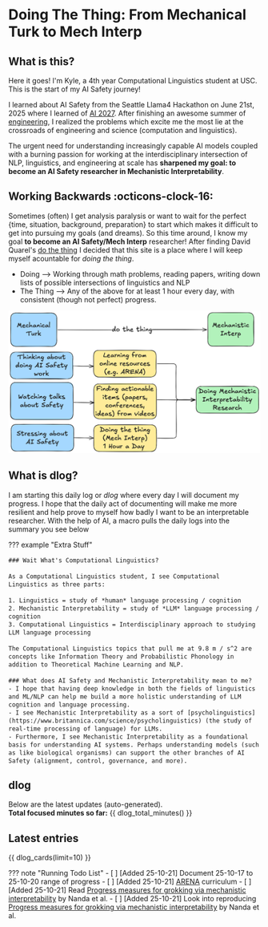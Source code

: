 # Doing The Thing: From Mechanical Turk to Mech Interp

## What is this?
Here it goes! I'm Kyle, a 4th year Computational Linguistics student at USC. This is the start of my AI Safety journey!

I learned about AI Safety from the Seattle Llama4 Hackathon on June 21st, 2025 where I learned of [AI 2027](https://ai-2027.com). After finishing an awesome summer of [engineering](https://en.wikipedia.org/wiki/Annapurna_Labs), I realized the problems which excite me the most lie at the crossroads of engineering and science (computation and linguistics). 

The urgent need for understanding increasingly capable AI models coupled with a burning passion for working at the interdisciplinary intersection of NLP, linguistics, and engineering at scale has **sharpened my goal: to become an AI Safety researcher in Mechanistic Interpretability**.

## Working Backwards :octicons-clock-16:
Sometimes (often) I get analysis paralysis or want to wait for the perfect {time, situation, background, preparation} to start which makes it difficult to get into pursuing my goals (and dreams). So this time around, I know my goal **to become an AI Safety/Mech Interp** researcher! After finding David Quarel's [do the thing](https://davidquarel.github.io/2024/02/04/Do-the-thing.html#fn:audience) I decided that this site is a place where I will keep myself acountable for *doing the thing*.

- Doing --> Working through math problems, reading papers, writing down lists of possible intersections of linguistics and NLP
- The Thing --> Any of the above for at least 1 hour every day, with consistent (though not perfect) progress.

![Image](./assets/homepage/Mechanical_Turk_to_Mech_Interp.png)

## What is **dlog**? 
I am starting this daily log or *dlog* where every day I will document my progress. I hope that the daily act of documenting will make me more resilient and help prove to myself how badly I want to be an interpretable researcher. With the help of AI, a macro pulls the daily logs into the summary you see below

??? example "Extra Stuff" 

    ### Wait What's Computational Linguistics?

    As a Computational Linguistics student, I see Computational Linguistics as three parts:

    1. Linguistics = study of *human* language processing / cognition
    2. Mechanistic Interpretability = study of *LLM* language processing / cognition
    3. Computational Linguistics = Interdisciplinary approach to studying LLM language processing 

    The Computational Linguistics topics that pull me at 9.8 m / s^2 are concepts like Information Theory and Probabilistic Phonology in addition to Theoretical Machine Learning and NLP.

    ### What does AI Safety and Mechanistic Interpretability mean to me?
    - I hope that having deep knowledge in both the fields of linguistics and ML/NLP can help me build a more holistic understanding of LLM cognition and language processing. 
    - I see Mechanistic Interpretability as a sort of [psycholinguistics](https://www.britannica.com/science/psycholinguistics) (the study of real-time processing of language) for LLMs. 
    - Furthermore, I see Mechanistic Interpretability as a foundational basis for understanding AI systems. Perhaps understanding models (such as like biological organisms) can support the other branches of AI Safety (alignment, control, governance, and more).

## **dlog** 
Below are the latest updates (auto-generated).  
**Total focused minutes so far:** {{ dlog_total_minutes() }}

## Latest entries
{{ dlog_cards(limit=10) }}

??? note "Running Todo List"
    - [ ] [Added 25-10-21] Document 25-10-17 to 25-10-20 range of progress
    - [ ] [Added 25-10-21] [ARENA](https://www.arena.education/curriculum) curriculum
    - [ ] [Added 25-10-21] Read [Progress measures for grokking via mechanistic interpretability](https://arxiv.org/abs/2301.05217) by Nanda et al.
    - [ ] [Added 25-10-21] Look into reproducing [Progress measures for grokking via mechanistic interpretability](https://arxiv.org/abs/2301.05217) by Nanda et al.
